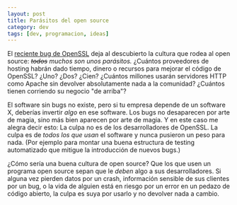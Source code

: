 ```yaml
---
layout: post
title: Parásitos del open source
category: dev
tags: [dev, programacion, ideas]
---
```


El [reciente bug de OpenSSL](http://heartbleed.com/) deja al
descubierto la cultura que rodea al open source: *<del>todos</del>
muchos son unos parásitos.* ¿Cuántos proveedores de hosting habrán
dado tiempo, dinero o recursos para mejorar el código de OpenSSL?
¿Uno? ¿Dos? ¿Cien?  ¿Cuántos millones usarán servidores HTTP como
Apache sin devolver absolutamente nada a la comunidad? ¿Cuántos tienen
corriendo su negocio "de arriba"?

El software sin bugs no existe, pero si tu empresa depende de un
software X, deberías invertir *algo* en ese software. Los bugs no
desaparecen por arte de magia, sino más bien aparecen por arte de
magia. Y en este caso me alegra decir esto: La culpa no es de los
desarrolladores de OpenSSL. La culpa es de *todos los que usan* el
software y nunca pusieron un peso para nada. (Por ejemplo para montar
una buena estructura de testing automatizado que mitigue la
introducción de nuevos bugs.)

¿Cómo sería una buena cultura de open source? Que los que usen un
programa open source sepan que le *deben* algo a sus desarrolladores.
Si alguna vez pierden datos por un crash, información sensible de sus
clientes por un bug, o la vida de alguien está en riesgo por un error
en un pedazo de código abierto, la culpa es suya por usarlo y no
devolver nada a cambio.
